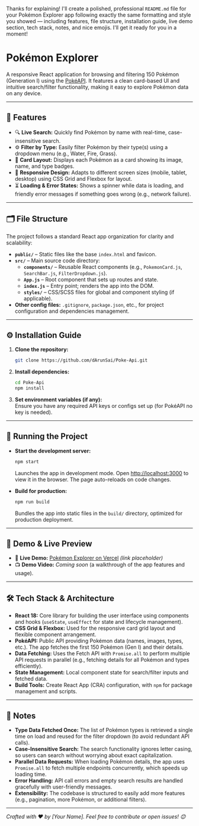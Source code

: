 Thanks for explaining! I'll create a polished, professional `README.md` file for your Pokémon Explorer app following exactly the same formatting and style you showed — including features, file structure, installation guide, live demo section, tech stack, notes, and nice emojis.
I'll get it ready for you in a moment!

# Pokémon Explorer

A responsive React application for browsing and filtering 150 Pokémon (Generation I) using the [PokéAPI](https://pokeapi.co/). It features a clean card-based UI and intuitive search/filter functionality, making it easy to explore Pokémon data on any device.

---

## 🚀 Features

- 🔍 **Live Search:** Quickly find Pokémon by name with real-time, case-insensitive search.
- ⚙️ **Filter by Type:** Easily filter Pokémon by their type(s) using a dropdown menu (e.g., Water, Fire, Grass).
- 🎴 **Card Layout:** Displays each Pokémon as a card showing its image, name, and type badges.
- 📱 **Responsive Design:** Adapts to different screen sizes (mobile, tablet, desktop) using CSS Grid and Flexbox for layout.
- ⏳ **Loading & Error States:** Shows a spinner while data is loading, and friendly error messages if something goes wrong (e.g., network failure).

---

## 🗂 File Structure

The project follows a standard React app organization for clarity and scalability:

- **`public/`** – Static files like the base `index.html` and favicon.
- **`src/`** – Main source code directory:
  - **`components/`** – Reusable React components (e.g., `PokemonCard.js`, `SearchBar.js`, `FilterDropdown.js`).
  - **`App.js`** – Root component that sets up routes and state.
  - **`index.js`** – Entry point; renders the app into the DOM.
  - **`styles/`** – CSS/SCSS files for global and component styling (if applicable).
- **Other config files:** `.gitignore`, `package.json`, etc., for project configuration and dependencies management.

---

## ⚙️ Installation Guide

1. **Clone the repository:**
   ```bash
   git clone https://github.com/dArunSai/Poke-Api.git
   ```
2. **Install dependencies:**
   ```bash
   cd Poke-Api
   npm install
   ```
3. **Set environment variables (if any):**  
   Ensure you have any required API keys or configs set up (for PokéAPI no key is needed).

---

## 🧪 Running the Project

- **Start the development server:**

  ```bash
  npm start
  ```

  Launches the app in development mode. Open [http://localhost:3000](http://localhost:3000) to view it in the browser. The page auto-reloads on code changes.

- **Build for production:**
  ```bash
  npm run build
  ```
  Bundles the app into static files in the `build/` directory, optimized for production deployment.

---

## 🎥 Demo & Live Preview

- 🔗 **Live Demo:** [Pokémon Explorer on Vercel](https://pokemon-explorer.vercel.app) _(link placeholder)_
- 📺 **Demo Video:** _Coming soon_ (a walkthrough of the app features and usage).

---

## 🛠 Tech Stack & Architecture

- **React 18:** Core library for building the user interface using components and hooks (`useState`, `useEffect` for state and lifecycle management).
- **CSS Grid & Flexbox:** Used for the responsive card grid layout and flexible component arrangement.
- **PokéAPI:** Public API providing Pokémon data (names, images, types, etc.). The app fetches the first 150 Pokémon (Gen I) and their details.
- **Data Fetching:** Uses the Fetch API with `Promise.all` to perform multiple API requests in parallel (e.g., fetching details for all Pokémon and types efficiently).
- **State Management:** Local component state for search/filter inputs and fetched data.
- **Build Tools:** Create React App (CRA) configuration, with `npm` for package management and scripts.

---

## 📌 Notes

- **Type Data Fetched Once:** The list of Pokémon types is retrieved a single time on load and reused for the filter dropdown (to avoid redundant API calls).
- **Case-Insensitive Search:** The search functionality ignores letter casing, so users can search without worrying about exact capitalization.
- **Parallel Data Requests:** When loading Pokémon details, the app uses `Promise.all` to fetch multiple endpoints concurrently, which speeds up loading time.
- **Error Handling:** API call errors and empty search results are handled gracefully with user-friendly messages.
- **Extensibility:** The codebase is structured to easily add more features (e.g., pagination, more Pokémon, or additional filters).

---

_Crafted with ❤️ by [Your Name]. Feel free to contribute or open issues! 😊_
